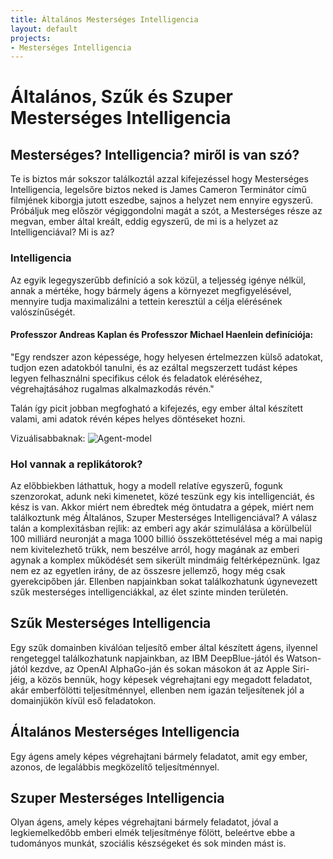 ```yaml
---
title: Általános Mesterséges Intelligencia 
layout: default
projects: 
- Mesterséges Intelligencia
---
```

# Általános, Szűk és Szuper Mesterséges Intelligencia

## Mesterséges? Intelligencia? miről is van szó?
Te is biztos már sokszor találkoztál azzal kifejezéssel hogy Mesterséges Intelligencia, legelsőre biztos neked is James Cameron Terminátor című filmjének kiborgja jutott eszedbe, sajnos a helyzet nem ennyire egyszerű. Próbáljuk meg először végiggondolni magát a szót, a Mesterséges része az megvan, ember által kreált, eddig egyszerű, de mi is a helyzet az Intelligenciával? Mi is az? 

### Intelligencia
Az egyik legegyszerűbb definíció a sok közül, a teljesség igénye nélkül, annak a mértéke, hogy bármely ágens a környezet megfigyelésével, mennyire tudja maximalizálni a tettein keresztül a célja elérésének valószínűségét. 

#### Professzor Andreas Kaplan és Professzor Michael Haenlein definíciója:
"Egy rendszer azon képessége, hogy helyesen értelmezzen külső adatokat,
tudjon ezen adatokból tanulni, és az ezáltal megszerzett tudást képes legyen felhasználni specifikus célok és feladatok
eléréséhez, végrehajtásához rugalmas alkalmazkodás révén."

Talán így picit jobban megfogható a kifejezés, egy ember által készített valami, ami adatok révén képes helyes döntéseket hozni.

Vizuálisabbaknak:
![Agent-model](https://www.researchgate.net/profile/A_Koukam/publication/235909546/figure/fig12/AS:668287323078681@1536343522635/An-agent-perceives-its-environment-through-sensors-and-acts-on-it-thanks-to-its-actuators.png)

### Hol vannak a replikátorok?
Az előbbiekben láthattuk, hogy a modell relatíve egyszerű, fogunk szenzorokat, adunk neki kimenetet, közé teszünk egy kis intelligenciát, és kész is van. Akkor miért nem ébredtek még öntudatra a gépek, miért nem találkoztunk még Általános, Szuper Mesterséges Intelligenciával? A válasz talán a komplexitásban rejlik: az emberi agy akár szimulálása a körülbelül 100 milliárd neuronját a maga 1000 billió összeköttetésével még a mai napig nem kivitelezhető trükk, nem beszélve arról, hogy magának az emberi agynak a komplex működését sem sikerült mindmáig feltérképeznünk. Igaz nem ez az egyetlen irány, de az összesre jellemző, hogy még csak gyerekcipőben jár. Ellenben napjainkban sokat találkozhatunk úgynevezett szűk mesterséges intelligenciákkal, az élet szinte minden területén.

## Szűk Mesterséges Intelligencia
Egy szűk domainben kiválóan teljesítő ember által készített ágens, ilyennel rengeteggel találkozhatunk napjainkban, az IBM DeepBlue-jától és Watson-jától kezdve, az OpenAI AlphaGo-ján és sokan másokon át az Apple Siri-jéig, a közös bennük, hogy képesek végrehajtani egy megadott feladatot, akár emberfölötti teljesítménnyel, ellenben nem igazán teljesítenek jól a domainjükön kívül eső feladatokon.

## Általános Mesterséges Intelligencia
Egy ágens amely képes végrehajtani bármely feladatot, amit egy ember, azonos, de legalábbis megközelítő teljesítménnyel. 

## Szuper Mesterséges Intelligencia
Olyan ágens, amely képes végrehajtani bármely feladatot, jóval a legkiemelkedőbb emberi elmék teljesítménye fölött, beleértve ebbe a tudományos munkát, szociális készségeket és sok minden mást is.

